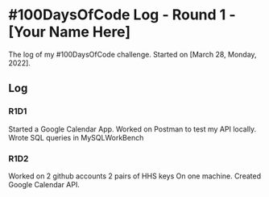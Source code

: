 # #100DaysOfCode Log - Round 1 - [Your Name Here]

The log of my #100DaysOfCode challenge. Started on [March 28, Monday, 2022].

## Log

### R1D1 
Started a Google Calendar App. 
Worked on Postman to test my API locally.
Wrote SQL queries in MySQLWorkBench
### R1D2
Worked on 2 github accounts 2 pairs of HHS keys
On one machine.
Created Google Calendar API.
